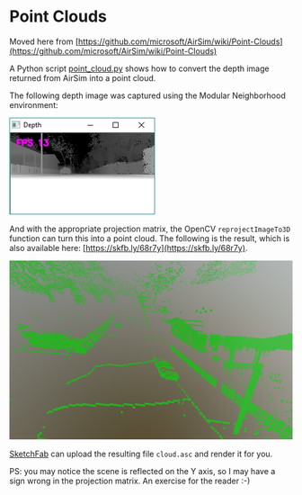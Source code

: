 # Point Clouds

Moved here from [https://github.com/microsoft/AirSim/wiki/Point-Clouds](https://github.com/microsoft/AirSim/wiki/Point-Clouds)

A Python script [point_cloud.py](https://github.com/Microsoft/AirSim/blob/main/PythonClient/multirotor/point_cloud.py) shows how to convert the depth image returned from AirSim into a point cloud.

The following depth image was captured using the Modular Neighborhood environment:

![depth](images/depth.png)

And with the appropriate projection matrix, the OpenCV `reprojectImageTo3D` function can turn this into a point cloud.  The following is the result, which is also available here: [https://skfb.ly/68r7y](https://skfb.ly/68r7y).

![depth](images/point_cloud.png)

[SketchFab](https://sketchfab.com) can upload the resulting file `cloud.asc` and render it for you.

PS: you may notice the scene is reflected on the Y axis, so I may have a sign wrong in the projection matrix.  An exercise for the reader :-)
